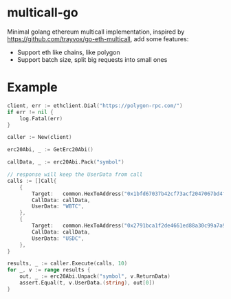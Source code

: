 # multicall-go

Minimal golang ethereum multicall implementation, inspired by https://github.com/trayvox/go-eth-multicall, add some features:

* Support eth like chains, like polygon
* Support batch size, split big requests into small ones

# Example

```go
client, err := ethclient.Dial("https://polygon-rpc.com/")
if err != nil {
	log.Fatal(err)
}

caller := New(client)

erc20Abi, _ := GetErc20Abi()

callData, _ := erc20Abi.Pack("symbol")

// response will keep the UserData from call
calls := []Call{
	{
		Target:   common.HexToAddress("0x1bfd67037b42cf73acf2047067bd4f2c47d9bfd6"),
		CallData: callData,
		UserData: "WBTC",
	},
	{
		Target:   common.HexToAddress("0x2791bca1f2de4661ed88a30c99a7a9449aa84174"),
		CallData: callData,
		UserData: "USDC",
	},
}

results, _ := caller.Execute(calls, 10)
for _, v := range results {
	out, _ := erc20Abi.Unpack("symbol", v.ReturnData)
	assert.Equal(t, v.UserData.(string), out[0])
}
```
